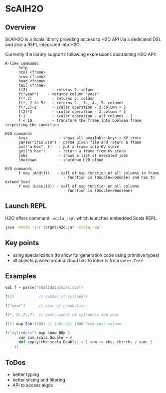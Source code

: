 ScAlH2O
=======

Overview
--------
ScAlH2O is a Scala library providing access to H2O API via a dedicated DSL
and also a REPL integrated into H2O.

Currently the library supports following expressions abstracting H2O API:
```
R-like commands
      help
      ncol <frame>
      nrow <frame>
      head <frame>
      tail <frame>
      f(2)           - returns 2. column
      f("year")    - returns column "year"
      f(*,2)         - returns 2. column
      f(*, 2 to 5)   - returns 2., 3., 4., 5. columns
      f(*,2)+2       - scalar operation - 2.column + 2
      f(2)*3         - scalar operation - 2.column * 3
      f-1            - scalar operation - all columns - 1
      f < 10         - transform the frame into boolean frame respecting the condition

H2O commands
      keys              - shows all available keys i KV store
      parse("iris.csv") - parse given file and return a frame
      put("a.hex", f)   - put a frame into KV store
      get("b.hex")      - return a frame from KV store
      jobs              - shows a list of executed jobs
      shutdown          - shutdown H2O cloud

M/R commands
      f map (Add(3))   - call of map function of all columns in frame
                          - function is (Double=>Double) and has to extend Iced
      f map (Less(10)) - call of map function on all columns
                          - function is (Double=>Boolean) 
```

Launch REPL
-----------
H2O offers command `-scala_repl` which launches embedded Scala REPL.

```bash
java -Xmx3G -jar target/h2o.jar -scala_repl
```

Key points
----------
- using specialization (to allow for generation code using primitive types)
- all objects passed around cloud has to inherits from `water.Iced`

Examples
--------
```scala
val f = parse("smalldata/cars.csv")

f(2)           // number of cylinders

f("year")      // year of production

f(*, 0::2::7)  // year,number of cylinders and year

f(7) map Sub(1000) // Subtract 1000 from year column

f("cylinders") map (new BOp { 
      var sum:scala.Double = 0
      def apply(rhs:scala.Double) = { sum += rhs; rhs*rhs / sum; } 
    })
```

ToDos
-----
- better typing
- better slicing and filtering
- API to access algos




